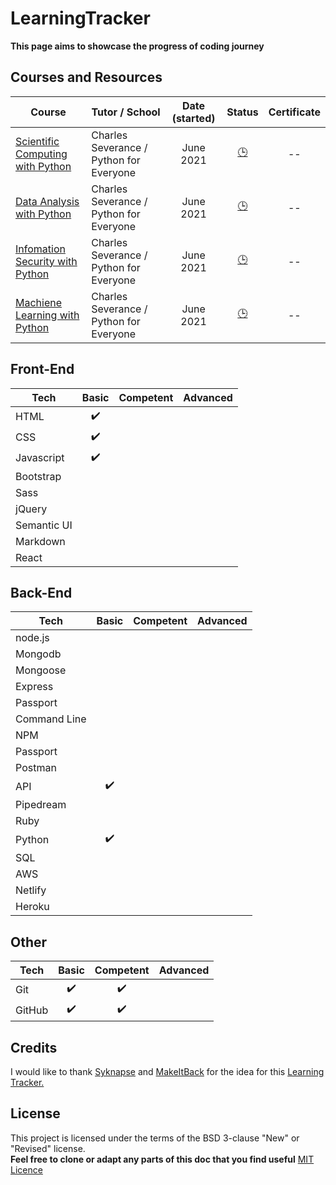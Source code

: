 # LearningTracker
**This page aims to showcase the progress of coding journey** 

## Courses and Resources
| Course | Tutor / School | Date (started) | Status |  Certificate |
|--------|----------------|:----------------:|:--------:|:--------------:|
|[Scientific Computing with Python](https://www.freecodecamp.org/learn/scientific-computing-with-python/)| Charles Severance / Python for Everyone|June 2021|[:clock3:](# "In progress") | -- |
[Data Analysis with Python](https://www.freecodecamp.org/learn/data-analysis-with-python/)|Charles Severance / Python for Everyone|June 2021|[:clock3:](# "In progress") | -- |
[Infomation Security with Python](https://www.freecodecamp.org/learn/information-security/)| Charles Severance / Python for Everyone|June 2021|[:clock3:](# "In progress") | -- |
[Machiene Learning with Python](https://www.freecodecamp.org/learn/machine-learning-with-python/)| Charles Severance / Python for Everyone|June 2021|[:clock3:](# "In progress") | -- |


## Front-End
| Tech            |       Basic          |      Competent       |       Advanced       | 
|-----------------|:--------------------:|:--------------------:|:--------------------:|
|HTML             |:heavy_check_mark:|   |                    
|CSS              |:heavy_check_mark:|   |     
|Javascript       |:heavy_check_mark:|   |     
|Bootstrap        |                      |          
|Sass             |                      |   
|jQuery           |                      |   
|Semantic UI      |                      |   
|Markdown         |                      |   
|React            |                      |                     


## Back-End
| Tech            |       Basic          |      Competent       |       Advanced       | 
|-----------------|:--------------------:|:--------------------:|:--------------------:|
|node.js          |  |   |          | 
|Mongodb          |  |  |          |
|Mongoose         |  |  |          |
|Express          |  |  |          |
|Passport         |  |  |          |
|Command Line     |  |  |          |
|NPM              |  |  |          |
|Passport         |  |  |          |
|Postman          |  |  |          |
|API              | :heavy_check_mark: |  |          |
|Pipedream        |  |  |          |
|Ruby             |    |    |    |
|Python           | :heavy_check_mark:  |    |    |
|SQL              |    |    |    |
|AWS              |  |  |                      |
|Netlify          |  |  |                      |          
|Heroku           |  |  |                      |  


## Other  
| Tech            |       Basic          |      Competent       |       Advanced       | 
|-----------------|:--------------------:|:--------------------:|:--------------------:|
|Git              | :heavy_check_mark: | :heavy_check_mark: |                      |   
|GitHub           | :heavy_check_mark: | :heavy_check_mark: |                      |   

## Credits
I would like to thank [Syknapse](https://github.com/Syknapse) and [MakeItBack](https://github.com/MakeItBack) for the idea for this [Learning Tracker.](https://github.com/Syknapse/My-Learning-Tracker-first-ten-months)

## License
This project is licensed under the terms of the BSD 3-clause "New" or "Revised" license.<br>
**Feel free to clone or adapt any parts of this doc that you find useful**
[MIT Licence](https://github.com/Syknapse/My-Learning-Tracker/blob/master/LICENSE)
